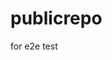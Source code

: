 # publicrepo
for e2e test










































































































































































































































































































































































































































































































































